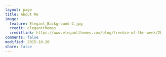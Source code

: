 ```yaml
---
layout: page
title: About Me
image:
  feature: Elegant_Background-2.jpg
  credit: elegantthemes
  creditlink: https://www.elegantthemes.com/blog/freebie-of-the-week/20-free-background-images-for-wordpress
comments: false
modified: 2015-10-20
share: false
---
```



